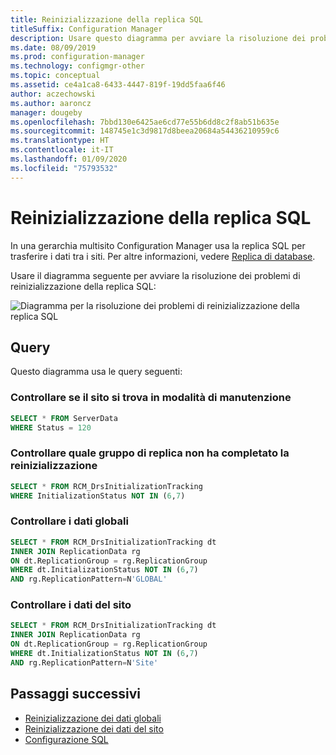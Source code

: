 ```yaml
---
title: Reinizializzazione della replica SQL
titleSuffix: Configuration Manager
description: Usare questo diagramma per avviare la risoluzione dei problemi di reinizializzazione della replica SQL tra siti di Configuration Manager
ms.date: 08/09/2019
ms.prod: configuration-manager
ms.technology: configmgr-other
ms.topic: conceptual
ms.assetid: ce4a1ca8-6433-4447-819f-19dd5faa6f46
author: aczechowski
ms.author: aaroncz
manager: dougeby
ms.openlocfilehash: 7bbd130e6425ae6cd77e55b6dd8c2f8ab51b635e
ms.sourcegitcommit: 148745e1c3d9817d8beea20684a54436210959c6
ms.translationtype: HT
ms.contentlocale: it-IT
ms.lasthandoff: 01/09/2020
ms.locfileid: "75793532"
---
```

# <a name="sql-replication-reinit"></a>Reinizializzazione della replica SQL

In una gerarchia multisito Configuration Manager usa la replica SQL per trasferire i dati tra i siti. Per altre informazioni, vedere [Replica di database](/sccm/core/plan-design/hierarchy/database-replication).

Usare il diagramma seguente per avviare la risoluzione dei problemi di reinizializzazione della replica SQL:

![Diagramma per la risoluzione dei problemi di reinizializzazione della replica SQL](media/sql-replication-reinit.svg)

## <a name="queries"></a>Query

Questo diagramma usa le query seguenti:

### <a name="check-if-site-is-in-maintenance-mode"></a>Controllare se il sito si trova in modalità di manutenzione

```sql
SELECT * FROM ServerData
WHERE Status = 120
```

### <a name="check-which-replication-group-hasnt-completed-reinit"></a>Controllare quale gruppo di replica non ha completato la reinizializzazione

```sql
SELECT * FROM RCM_DrsInitializationTracking
WHERE InitializationStatus NOT IN (6,7)
```

### <a name="check-global-data"></a>Controllare i dati globali

```sql
SELECT * FROM RCM_DrsInitializationTracking dt
INNER JOIN ReplicationData rg
ON dt.ReplicationGroup = rg.ReplicationGroup
WHERE dt.InitializationStatus NOT IN (6,7)
AND rg.ReplicationPattern=N'GLOBAL'
```

### <a name="check-site-data"></a>Controllare i dati del sito

```sql
SELECT * FROM RCM_DrsInitializationTracking dt
INNER JOIN ReplicationData rg
ON dt.ReplicationGroup = rg.ReplicationGroup
WHERE dt.InitializationStatus NOT IN (6,7)
AND rg.ReplicationPattern=N'Site'
```

## <a name="next-steps"></a>Passaggi successivi

- [Reinizializzazione dei dati globali](/sccm/core/servers/manage/replication/global-data-reinit)
- [Reinizializzazione dei dati del sito](/sccm/core/servers/manage/replication/site-data-reinit)
- [Configurazione SQL](/sccm/core/servers/manage/replication/sql-configuration)
